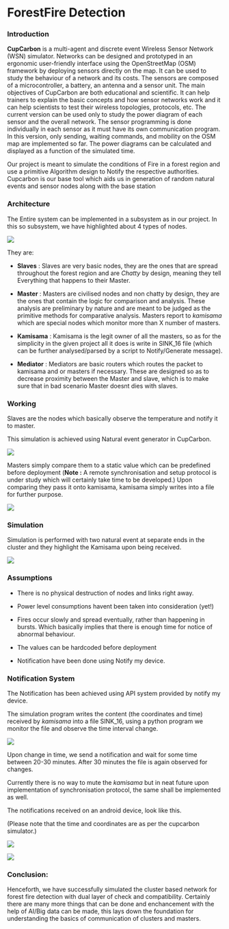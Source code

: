 # ForestFire Detection

### Introduction

**CupCarbon** is a multi-agent and discrete event Wireless Sensor Network (WSN) simulator. Networks can be designed and prototyped in an ergonomic user-friendly interface using the OpenStreetMap (OSM) framework by deploying sensors directly on the map. It can be used to study the behaviour of a network and its costs. The sensors are composed of a microcontroller, a battery, an antenna and a sensor unit. The main objectives of CupCarbon are both educational and scientific. It can help trainers to explain the basic concepts and how sensor networks work and it can help scientists to test their wireless topologies, protocols, etc. The current version can be used only to study the power diagram of each sensor and the overall network. The sensor programming is done individually in each sensor as it must have its own communication program. In this version, only sending, waiting commands, and mobility on the OSM map are implemented so far. The power diagrams can be calculated and displayed as a function of the simulated time.

Our project is meant to simulate the conditions of Fire in a forest region and use a primitive Algorithm design to Notify the respective authorities. Cupcarbon is our base tool which aids us in generation of random natural events and sensor nodes along with the base station

### Architecture

The Entire system can be implemented in a subsystem as in our project. In this so subsystem, we have highlighted about 4 types of nodes.

![](/Screenshots/Cheese_Fri-10Apr20_21.32.png)

They are:

* **Slaves** : Slaves are very basic nodes, they are the ones that are spread throughout the forest region and are _Chatty_ by design, meaning they tell Everything that happens to their Master. 

* **Master** : Masters are civilised nodes and non chatty by design, they are the ones that contain the logic for comparison and analysis. These analysis are preliminary by nature and are meant to be judged as the primitive methods for comparative analysis. Masters report to _kamisama_ which are special nodes which monitor more than X number of masters. 

* **Kamisama** : Kamisama is the legit owner of all the masters, so as for the simplicity in the given project all it does is write in SINK_16 file (which can be further analysed/parsed by a script to Notify/Generate message).

* **Mediator** : Mediators are basic routers which routes the packet to kamisama and or masters if necessary. These are designed so as to decrease proximity between the Master and slave, which is to make sure that in bad scenario Master doesnt dies with slaves. 

### Working

Slaves are the nodes which basically observe the temperature and notify it to master.

This simulation is achieved using Natural event generator in CupCarbon. 

![](/Screenshots/Cheese_Fri-10Apr20_21.34.png)

Masters simply compare them to a static value which can be predefined before deployment (**Note :** A remote synchronisation and setup protocol is under study which will certainly take time to be developed.) Upon comparing they pass it onto kamisama, kamisama simply writes into a file for further purpose.

![](/Screenshots/Cheese_Fri-10Apr20_19.49.png)

### Simulation

Simulation is performed with two natural event at separate ends in the cluster and they highlight the Kamisama upon being received. 

![](/Screenshots/Cheese_Fri-10Apr20_21.32.png)

### Assumptions

* There is no physical destruction of nodes and links right away. 

* Power level consumptions havent been taken into consideration (yet!)

* Fires occur slowly and spread eventually, rather than happening in bursts. Which basically implies that there is enough time for notice of abnormal behaviour. 

* The values can be hardcoded before deployment

* Notification have been done using Notify my device. 

### Notification System

The Notification has been achieved using API system provided by notify my device. 

The simulation program writes the content (the coordinates and time) received  by _kamisama_ into a file SINK_16, using a python program we monitor the file and observe the time interval change. 



![](Screenshots/Cheese_Fri-10Apr20_22.41.png)



Upon change in time, we send a notification and wait for some time between 20-30 minutes. After 30 minutes the file is again observed for changes. 

Currently there is no way to mute the _kamisama_ but in neat future upon implementation of synchronisation protocol, the same shall be implemented as well. 



The notifications received on an android device, look like this. 

(Please note that the time and coordinates are as per the cupcarbon simulator.)

![](/Screenshots/f1.jpeg)

![](/Screenshots/f2.jpeg)

### Conclusion:

Henceforth, we have successfully simulated the cluster based network for forest fire detection with dual layer of check and compatibility. Certainly there are many more things that can be done and enchancement with the help of AI/Big data can be made, this lays down the foundation for understanding the basics of communication of clusters and masters. 

